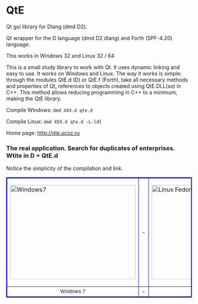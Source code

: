 QtE
===

Qt gui library for Dlang (dmd D2).

Qt wrapper for the D language (dmd D2 dlang) and Forth (SPF-4.20) language.

This works in Windows 32 and Linux 32 / 64 

This is a small study library to work with Qt. It uses dynamic linking and easy to use. 
It works on Windows and Linux. The way it works is simple: through the modules 
QtE.d (D) or QtE.f (Forth), take all necessary methods and properties of Qt, references to objects 
created using QtE.DLL(so) in C++. This method allows reducing programming in C++ to a minimum, 
making the QtE library.

Compile Windows:
  `dmd XXX.d qte.d`

Compile Linux:
  `dmd XXX.d qte.d -L-ldl`

Home page: http://qte.ucoz.ru

<p align="center"></p><h3>The real application. Search for duplicates of enterprises. Wtite in D + QtE.d</h3><p></p>
<p>Notice the simplicity of the compilation and link.</p>
<table border="2" bordercolor="#0000FF" align="center">
 <tbody><tr> 
 <td> 
 <p><a href="http://qte.ucoz.ru/QtE_win_1.png"><img alt="Windows7" src="http://qte.ucoz.ru/QtE_win_1.png" width="340" height="255" border="0"></a></p>
 </td>
 <td>
-
 </td>
 <td> 
 <p><a href="http://qte.ucoz.ru/QtE_linux_1.png"><img alt="Linux Fedora 18" src="http://qte.ucoz.ru/QtE_linux_1.png" width="340" height="255" border="0"></a></p>
 </td>
 </tr>
 <tr> 
 <td> 
 <div align="center"><font size="-1">Windows 7</font></div>
 </td>
 <td>
-
 </td>
 <td> 
 <div align="center"><font size="-1">Linux Fedora 18</font></div>
 </td>
 </tr>
 </tbody></table>
